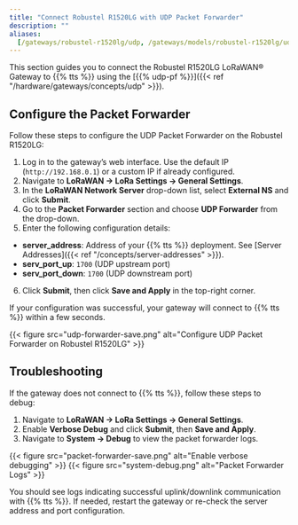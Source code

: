 ```yaml
---
title: "Connect Robustel R1520LG with UDP Packet Forwarder"
description: ""
aliases:
  [/gateways/robustel-r1520lg/udp, /gateways/models/robustel-r1520lg/udp]
---
```


This section guides you to connect the Robustel R1520LG LoRaWAN® Gateway to {{% tts %}} using the [{{% udp-pf %}}]({{< ref "/hardware/gateways/concepts/udp" >}}).

<!--more-->

## Configure the Packet Forwarder

Follow these steps to configure the UDP Packet Forwarder on the Robustel R1520LG:

1. Log in to the gateway’s web interface. Use the default IP (`http://192.168.0.1`) or a custom IP if already configured.
2. Navigate to **LoRaWAN → LoRa Settings → General Settings**.
3. In the **LoRaWAN Network Server** drop-down list, select **External NS** and click **Submit**.
4. Go to the **Packet Forwarder** section and choose **UDP Forwarder** from the drop-down.
5. Enter the following configuration details:

- **server_address**: Address of your {{% tts %}} deployment. See [Server Addresses]({{< ref "/concepts/server-addresses" >}}).
- **serv_port_up**: `1700` (UDP upstream port)
- **serv_port_down**: `1700` (UDP downstream port)

6. Click **Submit**, then click **Save and Apply** in the top-right corner.

If your configuration was successful, your gateway will connect to {{% tts %}} within a few seconds.

{{< figure src="udp-forwarder-save.png" alt="Configure UDP Packet Forwarder on Robustel R1520LG" >}}

## Troubleshooting

If the gateway does not connect to {{% tts %}}, follow these steps to debug:

1. Navigate to **LoRaWAN → LoRa Settings → General Settings**.
2. Enable **Verbose Debug** and click **Submit**, then **Save and Apply**.
3. Navigate to **System → Debug** to view the packet forwarder logs.

{{< figure src="packet-forwarder-save.png" alt="Enable verbose debugging" >}}
{{< figure src="system-debug.png" alt="Packet Forwarder Logs" >}}

You should see logs indicating successful uplink/downlink communication with {{% tts %}}. If needed, restart the gateway or re-check the server address and port configuration.